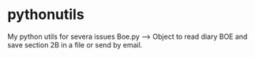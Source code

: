 pythonutils
===========

My python utils for severa issues
  Boe.py --> Object to read diary BOE and save section 2B in a file or send by email.
